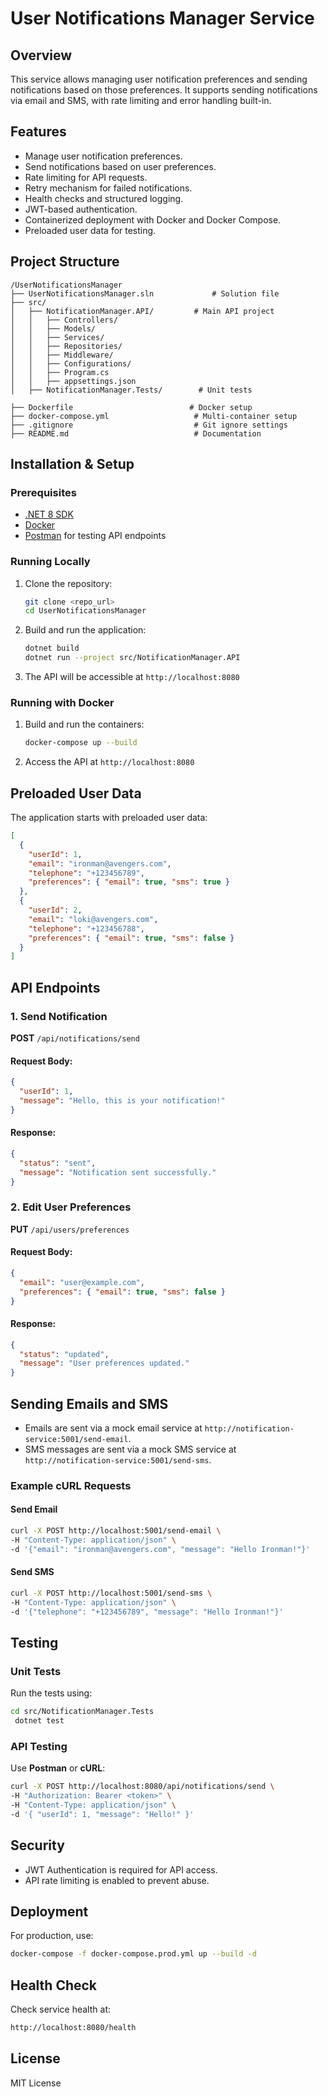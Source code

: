 # User Notifications Manager Service

## Overview
This service allows managing user notification preferences and sending notifications based on those preferences. It supports sending notifications via email and SMS, with rate limiting and error handling built-in.

## Features
- Manage user notification preferences.
- Send notifications based on user preferences.
- Rate limiting for API requests.
- Retry mechanism for failed notifications.
- Health checks and structured logging.
- JWT-based authentication.
- Containerized deployment with Docker and Docker Compose.
- Preloaded user data for testing.

## Project Structure
```
/UserNotificationsManager
├── UserNotificationsManager.sln             # Solution file
├── src/
│   ├── NotificationManager.API/         # Main API project
│   │   ├── Controllers/
│   │   ├── Models/
│   │   ├── Services/
│   │   ├── Repositories/
│   │   ├── Middleware/
│   │   ├── Configurations/
│   │   ├── Program.cs
│   │   ├── appsettings.json
│   ├── NotificationManager.Tests/        # Unit tests

├── Dockerfile                          # Docker setup
├── docker-compose.yml                   # Multi-container setup
├── .gitignore                           # Git ignore settings
├── README.md                            # Documentation
```

## Installation & Setup
### Prerequisites
- [.NET 8 SDK](https://dotnet.microsoft.com/en-us/download/dotnet/8.0)
- [Docker](https://www.docker.com/)
- [Postman](https://www.postman.com/) for testing API endpoints

### Running Locally
1. Clone the repository:
   ```sh
   git clone <repo_url>
   cd UserNotificationsManager
   ```
2. Build and run the application:
   ```sh
   dotnet build
   dotnet run --project src/NotificationManager.API
   ```
3. The API will be accessible at `http://localhost:8080`

### Running with Docker
1. Build and run the containers:
   ```sh
   docker-compose up --build
   ```
2. Access the API at `http://localhost:8080`

## Preloaded User Data
The application starts with preloaded user data:
```json
[
  {
    "userId": 1,
    "email": "ironman@avengers.com",
    "telephone": "+123456789",
    "preferences": { "email": true, "sms": true }
  },
  {
    "userId": 2,
    "email": "loki@avengers.com",
    "telephone": "+123456788",
    "preferences": { "email": true, "sms": false }
  }
]
```

## API Endpoints
### **1. Send Notification**
**POST** `/api/notifications/send`
#### Request Body:
```json
{
  "userId": 1,
  "message": "Hello, this is your notification!"
}
```
#### Response:
```json
{
  "status": "sent",
  "message": "Notification sent successfully."
}
```

### **2. Edit User Preferences**
**PUT** `/api/users/preferences`
#### Request Body:
```json
{
  "email": "user@example.com",
  "preferences": { "email": true, "sms": false }
}
```
#### Response:
```json
{
  "status": "updated",
  "message": "User preferences updated."
}
```

## Sending Emails and SMS
- Emails are sent via a mock email service at `http://notification-service:5001/send-email`.
- SMS messages are sent via a mock SMS service at `http://notification-service:5001/send-sms`.

### Example cURL Requests
#### Send Email
```sh
curl -X POST http://localhost:5001/send-email \
-H "Content-Type: application/json" \
-d '{"email": "ironman@avengers.com", "message": "Hello Ironman!"}'
```

#### Send SMS
```sh
curl -X POST http://localhost:5001/send-sms \
-H "Content-Type: application/json" \
-d '{"telephone": "+123456789", "message": "Hello Ironman!"}'
```

## Testing
### Unit Tests
Run the tests using:
```sh
cd src/NotificationManager.Tests
 dotnet test
```
### API Testing
Use **Postman** or **cURL**:
```sh
curl -X POST http://localhost:8080/api/notifications/send \
-H "Authorization: Bearer <token>" \
-H "Content-Type: application/json" \
-d '{ "userId": 1, "message": "Hello!" }'
```

## Security
- JWT Authentication is required for API access.
- API rate limiting is enabled to prevent abuse.

## Deployment
For production, use:
```sh
docker-compose -f docker-compose.prod.yml up --build -d
```

## Health Check
Check service health at:
```sh
http://localhost:8080/health
```

## License
MIT License
